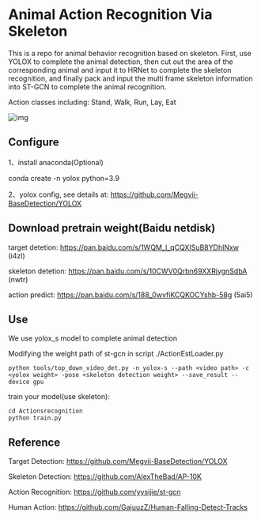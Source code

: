 # Animal Action Recognition Via Skeleton
This is a repo for animal behavior recognition based on skeleton. First, use YOLOX to complete the animal detection, then cut out the area of the corresponding animal and input it to HRNet to complete the skeleton recognition, and finally pack and input the multi frame skeleton information into ST-GCN to complete the animal recognition.

Action classes including: Stand, Walk, Run, Lay, Eat

![img](test2.gif)

## Configure
1、install anaconda(Optional)

conda create -n yolox python=3.9

2、yolox config, see details at: https://github.com/Megvii-BaseDetection/YOLOX


## Download pretrain weight(Baidu netdisk)

target detetion: https://pan.baidu.com/s/1WQM_l_qCQXISuB8YDhINxw  (i4zl)

skeleton detetion: https://pan.baidu.com/s/10CWV0Qrbn69XXRjygnSdbA (nwtr)

action predict: https://pan.baidu.com/s/188_0wvfiKCQKOCYshb-58g (5ai5)

## Use
We use yolox_s model to complete animal detection

Modifying the weight path of st-gcn in script ./ActionEstLoader.py

```
python tools/top_down_video_det.py -n yolox-s --path <video path> -c <yolox weight> -pose <skeleton detection weight> --save_result --device gpu
```

train your model(use skeleton):
```
cd Actionsrecognition
python train.py
```
## Reference
Target Detection: https://github.com/Megvii-BaseDetection/YOLOX

Skeleton Detection: https://github.com/AlexTheBad/AP-10K

Action Recognition: https://github.com/yysijie/st-gcn

Human Action: https://github.com/GajuuzZ/Human-Falling-Detect-Tracks
